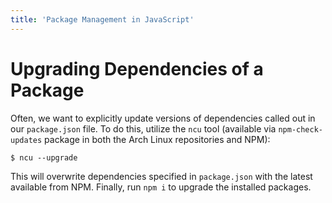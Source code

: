 ```yaml
---
title: 'Package Management in JavaScript'
---
```


# Upgrading Dependencies of a Package

Often, we want to explicitly update versions of dependencies called out in our
`package.json` file. To do this, utilize the `ncu` tool (available via
`npm-check-updates` package in both the Arch Linux repositories and NPM):

```bash-session
$ ncu --upgrade
```

This will overwrite dependencies specified in `package.json` with the latest
available from NPM. Finally, run `npm i` to upgrade the installed packages.
